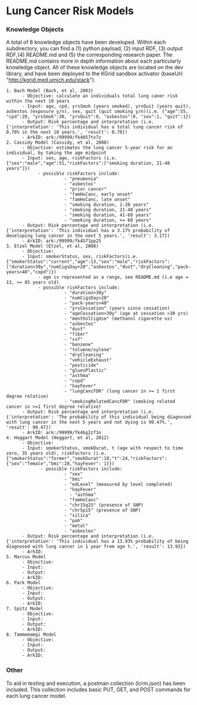 # Lung Cancer Risk Models

### Knowledge Objects
  A total of 8 knowledge objects have been developed. Within each subdirectory, you can find a (1) python payload, (2) input RDF, (3) output RDF,(4) README.md and (5) the corresponding research paper. The README.md contains more in depth information about each particularly knowledge object. All of these knowledge objects are located on the dev library, and have been deployed to the KGrid sandbox activator (baseUrl: "http://kgrid.med.umich.edu/stack"). 
 
    1. Bach Model (Bach, et al, 2003)
          - Objective: calculate an individuals total lung caner risk within the next 10 years
          - Input: age, cpd, yrsSmok (years smoked), yrsQuit (years quit), asbestos (exposure y/n), sex, quit (quit smoking y/n)(i.e. {"age":55, "cpd":20, "yrsSmok":30, "yrsQuit":0, "asbestos":0, "sex":1, "quit":1})
          - Output: Risk percentage and interpretation (i.e. {'interpretation': 'This individual has a total lung cancer risk of 0.78% in the next 10 years.', 'result': 0.78})
          - ArkID: ark:/99999/fk4057tv7z
    2. Cassidy Model (Cassidy, et al, 2008)
          - Objective: estimates the lung cancer 5-year risk for an individual, by taking the age midpoint 
          - Input: sex, age, riskFactors (i.e. {"sex":"male","age":51,"riskFactors":["smoking duration, 21-40 years"]})
                - possible riskFactors include:
                          - "pneumonia"
                          - "asbestos"
                          - "prior cancer"
                          - "famHxCanc, early onset"
                          - "famHxCanc, late onset"
                          - "smoking duration, 1-20 years"
                          - "smoking duration, 21-40 years"
                          - "smoking duration, 41-60 years"
                          - "smoking duration, >= 60 years"
          - Output: Risk percentage and interpretation (i.e. {'interpretation': 'This individual has a 3.17% probability of developing lung cancer in the next 5 years.', 'result': 3.17})
          - ArkID: ark:/99999/fk4571pp25
    3. Etzel Model (Etzel, et al, 2008)
          - Objective: 
          - Input: smokerStatus, sex, riskFactors(i.e. {"smokerStatus":"current","age":13,"sex":"male","riskFactors":["duration>30y","numCigsDay>20","asbestos","dust","dryCleaning","pack-years>40","copd"]})
                - age is represented as a range, see README.md (i.e age = 13, >= 85 years old)
                - possible riskFactors include:
                          - "duration>30y"
                          - "numCigsDay>20"
                          - "pack-years>40"
                          - "yrsCessation" (years since cessation)
                          - "ageCessation>30y" (age at cessation >30 yrs)
                          - "mentholCigUse" (methanol cigarette us)
                          - "asbestos"
                          - "dust"
                          - "fiber"
                          - "svf"
                          - "benzene"
                          - "toluene/xylene"
                          - "dryCleaning"
                          - "vehicleExhaust"
                          - "pesticide"
                          - "gluesPlastic"
                          - "asthma"
                          - "copd"
                          - "hayFever"
                          - "lungCancFDR" (lung cancer in >= 1 first degree relative)
                          - "smokingRelatedCancFDR" (smoking related cancer in >=1 first degree relative)
          - Output: Risk percentage and interpretation (i.e. {'interpretation': 'The probability of this individual being diagnosed with lung cancer in the next 5 years and not dying is 90.47%.', 'result': 90.47})
          - ArkID: ark:/99999/fk4bg2zf1n
    4. Hoggart Model (Hoggart, et al, 2012)
          - Objective: 
          - Input: smokerStatus, smokDurat, t (age with respect to time zero, 35 years old), riskFactors (i.e. {"smokerStatus":"former","smokDurat":10,"t":24,"riskFactors":{"sex":"female","bmi":28,"hayFever": 1}})
                 - possible riskFactors include:
                  	      - "sex"
                          - "bmi"
                          - "edLevel" (measured by level completed)
                          - "hayFever"
	                        - "asthma"
                          - "famHxCanc"
                          - "chr15q25" (presence of SNP)
                          - "chr5p15" (presence of SNP)
                          - "silica"
                          - "pah"
                          - "metal"
                          - "asbestos"
          - Output: Risk percentage and interpretation (i.e. {'interpretation': 'This individual has a 13.93% probability of being diagnosed with lung cancer in 1 year from age t.', 'result': 13.93})
          - ArkID:
    5. Marcus Model
          - Objective:
          - Input:
          - Output:
          - ArkID:
    6. Park Model
          - Objective:
          - Input:
          - Output:
          - ArkID:
    7. Spitz Model
          - Objective:
          - Input:
          - Output:
          - ArkID:
    8. Tammemamgi Model
          - Objective:
          - Input:
          - Output:
          - ArkID:

### Other
To aid in testing and execution, a postman collection (lcrm.json) has been included. This collection includes basic PUT, GET, and POST commands for each lung cancer model.
